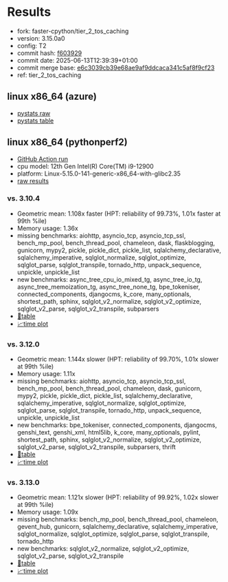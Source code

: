 # Results

- fork: faster-cpython/tier_2_tos_caching
- version: 3.15.0a0
- config: T2
- commit hash: [f603929](https://github.com/faster%2dcpython/cpython/commit/f603929)
- commit date: 2025-06-13T12:39:39+01:00
- commit merge base: [e6c3039cb39e68ae9af9ddcaca341c5af8f9cf23](https://github.com/python/cpython/commit/e6c3039cb39e68ae9af9ddcaca341c5af8f9cf23)
- ref: tier_2_tos_caching

## linux x86_64 (azure)

- [pystats raw](bm-20250613-azure-x86_64-faster%252dcpython-tier_2_tos_caching-3.15.0a0-f603929-pystats.json)
- [pystats table](bm-20250613-azure-x86_64-faster%252dcpython-tier_2_tos_caching-3.15.0a0-f603929-pystats.md)

## linux x86_64 (pythonperf2)

- [GitHub Action run](https://github.com/faster-cpython/benchmarking/actions/runs/15633716768)
- cpu model: 12th Gen Intel(R) Core(TM) i9-12900
- platform: Linux-5.15.0-141-generic-x86_64-with-glibc2.35
- [raw results](bm-20250613-pythonperf2-x86_64-faster%252dcpython-tier_2_tos_caching-3.15.0a0-f603929.json)

### vs. 3.10.4

- Geometric mean: 1.108x faster (HPT: reliability of 99.73%, 1.01x faster at 99th %ile)
- Memory usage: 1.36x
- missing benchmarks: aiohttp, asyncio_tcp, asyncio_tcp_ssl, bench_mp_pool, bench_thread_pool, chameleon, dask, flaskblogging, gunicorn, mypy2, pickle, pickle_dict, pickle_list, sqlalchemy_declarative, sqlalchemy_imperative, sqlglot_normalize, sqlglot_optimize, sqlglot_parse, sqlglot_transpile, tornado_http, unpack_sequence, unpickle, unpickle_list
- new benchmarks: async_tree_cpu_io_mixed_tg, async_tree_io_tg, async_tree_memoization_tg, async_tree_none_tg, bpe_tokeniser, connected_components, djangocms, k_core, many_optionals, shortest_path, sphinx, sqlglot_v2_normalize, sqlglot_v2_optimize, sqlglot_v2_parse, sqlglot_v2_transpile, subparsers
- [📄table](bm-20250613-pythonperf2-x86_64-faster%252dcpython-tier_2_tos_caching-3.15.0a0-f603929-vs-3.10.4.md)
- [📈time plot](bm-20250613-pythonperf2-x86_64-faster%252dcpython-tier_2_tos_caching-3.15.0a0-f603929-vs-3.10.4.svg)

### vs. 3.12.0

- Geometric mean: 1.144x slower (HPT: reliability of 99.70%, 1.01x slower at 99th %ile)
- Memory usage: 1.11x
- missing benchmarks: aiohttp, asyncio_tcp, asyncio_tcp_ssl, bench_mp_pool, bench_thread_pool, chameleon, dask, gunicorn, mypy2, pickle, pickle_dict, pickle_list, sqlalchemy_declarative, sqlalchemy_imperative, sqlglot_normalize, sqlglot_optimize, sqlglot_parse, sqlglot_transpile, tornado_http, unpack_sequence, unpickle, unpickle_list
- new benchmarks: bpe_tokeniser, connected_components, djangocms, genshi_text, genshi_xml, html5lib, k_core, many_optionals, pylint, shortest_path, sphinx, sqlglot_v2_normalize, sqlglot_v2_optimize, sqlglot_v2_parse, sqlglot_v2_transpile, subparsers, thrift
- [📄table](bm-20250613-pythonperf2-x86_64-faster%252dcpython-tier_2_tos_caching-3.15.0a0-f603929-vs-3.12.0.md)
- [📈time plot](bm-20250613-pythonperf2-x86_64-faster%252dcpython-tier_2_tos_caching-3.15.0a0-f603929-vs-3.12.0.svg)

### vs. 3.13.0

- Geometric mean: 1.121x slower (HPT: reliability of 99.92%, 1.02x slower at 99th %ile)
- Memory usage: 1.09x
- missing benchmarks: bench_mp_pool, bench_thread_pool, chameleon, gevent_hub, gunicorn, sqlalchemy_declarative, sqlalchemy_imperative, sqlglot_normalize, sqlglot_optimize, sqlglot_parse, sqlglot_transpile, tornado_http
- new benchmarks: sqlglot_v2_normalize, sqlglot_v2_optimize, sqlglot_v2_parse, sqlglot_v2_transpile
- [📄table](bm-20250613-pythonperf2-x86_64-faster%252dcpython-tier_2_tos_caching-3.15.0a0-f603929-vs-3.13.0.md)
- [📈time plot](bm-20250613-pythonperf2-x86_64-faster%252dcpython-tier_2_tos_caching-3.15.0a0-f603929-vs-3.13.0.svg)

